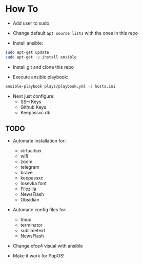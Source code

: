 # How To

- Add user to sudo

- Change default `apt source lists` with the ones in this repo

- Install ansible:

```bash
sudo apt-get update
sudo apt-get -y install ansible
```

- Install git and clone this repo

- Execute ansible playbook:

```bash
ansible-playbook plays/playbook.yml -i hosts.ini
```

- Next just configure:
	- SSH Keys
	- Github Keys
	- Keepassxc db

## TODO

- Automate installation for:
	- virtualbox
	- wifi
	- zoom
	- telegram
	- brave
	- keepassxc
	- Iosevka font
	- Filezilla
	- NewsFlash
	- Obsidian

- Automate config files for:
	- tmux
	- terminator
	- sublimetext
	- NewsFlash

- Change xfce4 visual with ansible
- Make it work for PopOS!